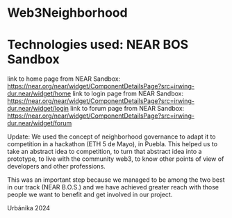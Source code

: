 # Web3Neighborhood

# Technologies used: NEAR BOS Sandbox

link to home page from NEAR Sandbox: https://near.org/near/widget/ComponentDetailsPage?src=irwing-dur.near/widget/home
link to login page from NEAR Sandbox: https://near.org/near/widget/ComponentDetailsPage?src=irwing-dur.near/widget/login
link to forum page from NEAR Sandbox: https://near.org/near/widget/ComponentDetailsPage?src=irwing-dur.near/widget/forum

Update: We used the concept of neighborhood governance to adapt it to competition in a hackathon (ETH 5 de Mayo), in Puebla. This helped us to take an abstract idea to competition, to turn that abstract idea into a prototype, to live with the community web3, to know other points of view of developers and other professions. 

This was an important step because we managed to be among the two best in our track (NEAR B.O.S.) and we have achieved greater reach with those people we want to benefit and get involved in our project. 

Urbánika 2024
